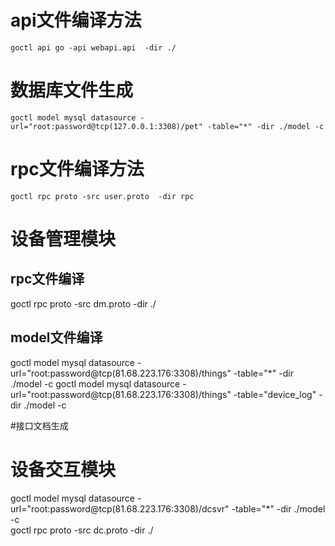 # api文件编译方法
```shell script
goctl api go -api webapi.api  -dir ./
```

# 数据库文件生成
```shell script
goctl model mysql datasource -url="root:password@tcp(127.0.0.1:3308)/pet" -table="*" -dir ./model -c
```

# rpc文件编译方法
```shell script
goctl rpc proto -src user.proto  -dir rpc
```

# 设备管理模块
##  rpc文件编译
goctl rpc proto -src dm.proto  -dir ./
## model文件编译
goctl model mysql datasource -url="root:password@tcp(81.68.223.176:3308)/things" -table="*" -dir ./model -c
goctl model mysql datasource -url="root:password@tcp(81.68.223.176:3308)/things" -table="device_log" -dir ./model -c

#接口文档生成

# 设备交互模块
goctl model mysql datasource -url="root:password@tcp(81.68.223.176:3308)/dcsvr" -table="*" -dir ./model -c  
goctl rpc proto -src dc.proto  -dir ./